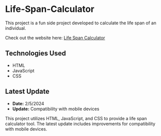 # Life-Span-Calculator

This project is a fun side project developed to calculate the life span of an individual.

Check out the website here: [Life Span Calculator](https://sathruwancooray.github.io/LifeSpanCalculator/)

## Technologies Used

- HTML
- JavaScript
- CSS

## Latest Update

- **Date:** 2/5/2024
- **Update:** Compatibility with mobile devices

This project utilizes HTML, JavaScript, and CSS to provide a life span calculator tool. The latest update includes improvements for compatibility with mobile devices.
